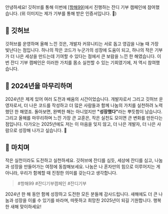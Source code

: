 <p><img alt="" src="https://velog.velcdn.com/images/mi_nini/post/9afe0334-1817-4436-b660-3f2411e570ca/image.png" /></p>
<p>안녕하세요! 깃허브를 통해 이번에 <a href="https://hanghae99.spartacodingclub.kr/campaign?utm_source=effic&amp;utm_medium=crm&amp;utm_campaign=%ED%95%AD%ED%95%B4&amp;utm_content=%EC%9D%B4%EB%B2%A4%ED%8A%B8%EC%B0%B8%EC%97%AC_branding&amp;utm_term=%EA%B0%9C%EB%B0%9C%EC%9E%90_241231">[항해99]</a>에서 진행하는 잔디 기부 캠페인에 참여했습니다. (위 이미지는 제가 기부를 통해 받은 인증서입니다. 🌱)</p>
<h2 id="📌-깃허브">📌 깃허브</h2>
<p>깃허브를 운영하며 올해 느낀 것은, 개발자 커뮤니티는 서로 돕고 영감을 나눌 때 가장 빛난다는 점입니다.
하나의 작은 코드가 누군가의 성장에 도움이 되고, 하나의 작은 기부가 더 나은 세상을 만드는데 기여할 수 있다는 점에서 큰 보람을 느낀 한 해였습니다.
이번 잔디 기부 캠페인은 이러한 가치를 몸소 실천할 수 있는 기회였기에, 저 역시 참여했습니다. </p>
<h2 id="📌-2024년을-마무리하며">📌 2024년을 마무리하며</h2>
<p>2024년은 제게 있어 여러 도전과 배움의 시간이었습니다.
개발자로서 그리고 깃허브 운영자로서, 더 나은 코드를 작성하고 더 많은 사람들과 함께 나눔의 가치를 실천하려 노력했던 한 해였죠.
돌아보면, 완벽한 해는 아니었지만 <strong>"성장했다"</strong>라는 뿌듯함이 남습니다.
그리고 올해를 마무리하며 느낀 가장 큰 교훈은, 작은 실천도 모이면 큰 변화를 만든다는 점입니다. 다가오는 2025년에도 저는 이 마음을 잊지 않고, 더 나은 개발자, 더 나은 사람으로 성장해 나가고 싶습니다. 🙌</p>
<h2 id="📌-마치며">📌 마치며</h2>
<p>작은 실천이라도 도전하고 실천하세요. 깃허브에 잔디를 심듯, 세상에 잔디를 심고, 나눔과 성장을 만들어가는 여정에 동참해보세요. 나눔은 나 혼자만의 힘으로 이루어지는 게 아니라, 우리가 함께할 때 진정한 의미를 갖는다고 생각합니다.</p>
<blockquote>
<p>#항해99 #잔디기부캠페인 #잔디기부</p>
</blockquote>
<p>2024년 한 해 동안 함께 성장하고 도전한 모든 분들께 감사드립니다.
새해에도 더 큰 나눔과 성장을 이룰 수 있기를 바라며, 따뜻하고 희망찬 2025년이 되길 기원합니다. 행복한 새해 맞이하세요! </p>